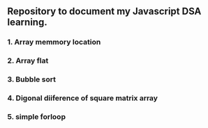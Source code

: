 ## Repository to document my Javascript DSA learning.

### 1. Array memmory location

### 2. Array flat

### 3. Bubble sort

### 4. Digonal diiference of square matrix array

### 5. simple forloop
